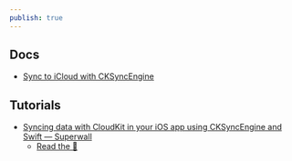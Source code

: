 ```yaml
---
publish: true
---
```


## Docs
- [Sync to iCloud with CKSyncEngine](https://wwdcnotes.com/documentation/wwdcnotes/wwdc23-10188-sync-to-icloud-with-cksyncengine) 

## Tutorials
- [Syncing data with CloudKit in your iOS app using CKSyncEngine and Swift — Superwall](https://superwall.com/blog/syncing-data-with-cloudkit-in-your-ios-app-using-cksyncengine-and-swift-and-swiftui) 
	- [Read the 🧵](https://x.com/JordanMorgan10/status/1776329093560094747) 
